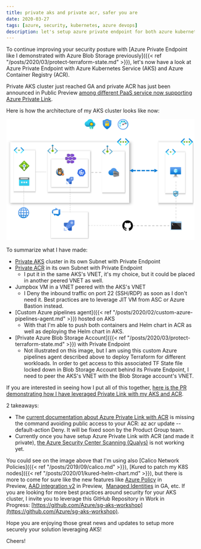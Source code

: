 ```yaml
---
title: private aks and private acr, safer you are
date: 2020-03-27
tags: [azure, security, kubernetes, azure devops]
description: let's setup azure private endpoint for both azure kubernetes service (aks) and azure container registry (acr)
---
```

To continue improving your security posture with [Azure Private Endpoint like I demonstrated with Azure Blob Storage previously]({{< ref "/posts/2020/03/protect-terraform-state.md" >}}), let's now have a look at Azure Private Endpoint with Azure Kubernetes Service (AKS) and Azure Container Registry (ACR).  

Private AKS cluster just reached GA and private ACR has just been announced in Public Preview [among different PaaS service now supporting Azure Private Link](https://azure.microsoft.com/updates/privatelinkforpaasga/).  

Here is how the architecture of my AKS cluster looks like now:  

[![](https://github.com/mathieu-benoit/myakscluster/raw/master/myakscluster.png)](https://github.com/mathieu-benoit/myakscluster/raw/master/myakscluster.png)

To summarize what I have made:  
- [Private AKS](https://docs.microsoft.com/azure/aks/private-clusters) cluster in its own Subnet with Private Endpoint
- [Private ACR](https://docs.microsoft.com/azure/container-registry/container-registry-private-link) in its own Subnet with Private Endpoint
    - I put it in the same AKS's VNET, it's my choice, but it could be placed in another peered VNET as well.
- Jumpbox VM in a VNET peered with the AKS's VNET
    - I Deny the inbound traffic on port 22 (SSH/RDP) as soon as I don't need it. Best practices are to leverage JIT VM from ASC or Azure Bastion instead.
- [Custom Azure pipelines agent]({{< ref "/posts/2020/02/custom-azure-pipelines-agent.md" >}}) hosted on AKS
    - With that I'm able to push both containers and Helm chart in ACR as well as deploying the Helm chart in AKS.
- [Private Azure Blob Storage Account]({{< ref "/posts/2020/03/protect-terraform-state.md" >}}) with Private Endpoint
    - Not illustrated on this image, but I am using this custom Azure pipelines agent described above to deploy Terraform for different workloads. In order to get access to this associated TF State file locked down in Blob Storage Account behind its Private Endpoint, I need to peer the AKS's VNET with the Blob Storage account's VNET.

If you are interested in seeing how I put all of this together, [here is the PR demonstrating how I have leveraged Private Link with my AKS and ACR](https://github.com/mathieu-benoit/myakscluster/pull/60).  

2 takeaways:  
- The [current documentation about Azure Private Link with ACR](https://docs.microsoft.com/azure/container-registry/container-registry-private-link) is missing the command avoiding public access to your ACR: az acr update --default-action Deny. It will be fixed soon by the Product Group team.
- Currently once you have setup Azure Private Link with ACR (and made it private), [the Azure Security Center Scanning (Qualys)](https://docs.microsoft.com/azure/security-center/azure-container-registry-integration) is not working yet.

You could see on the image above that I'm using also [Calico Network Policies]({{< ref "/posts/2019/09/calico.md" >}}), [Kured to patch my K8S nodes]({{< ref "/posts/2020/01/kured-helm-chart.md" >}}), but there is more to come for sure like the new features like [Azure Policy](https://docs.microsoft.com/azure/governance/policy/concepts/rego-for-aks) in Preview, [AAD integration v2](https://docs.microsoft.com/azure/aks/azure-ad-v2) in Preview,  [Managed Identities](https://docs.microsoft.com/azure/aks/use-managed-identity) in GA, etc. If you are looking for more best practices around security for your AKS cluster, I invite you to leverage this GitHub Repository in Work in Progress: [https://github.com/Azure/sg-aks-workshop](https://github.com/Azure/sg-aks-workshop).  

Hope you are enjoying those great news and updates to setup more securely your solution leveraging AKS!

Cheers!